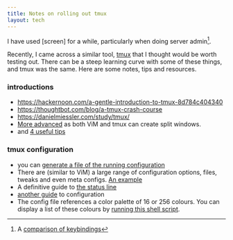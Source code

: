 ```yaml
---
title: Notes on rolling out tmux
layout: tech
---
```


I have used [screen] for a while, particularly when doing server
admin[^fn-compare].

Recently, I came across a similar tool, [tmux](https://github.com/tmux/tmux/wiki)
that I thought would be worth testing out. There can be a steep learning curve
with some of these things, and tmux was the same. Here are some notes, tips and
resources.

### introductions

* <https://hackernoon.com/a-gentle-introduction-to-tmux-8d784c404340>
* <https://thoughtbot.com/blog/a-tmux-crash-course>
* <https://danielmiessler.com/study/tmux/>
* [More advanced](https://thoughtbot.com/blog/seamlessly-navigate-vim-and-tmux-splits)
  as both ViM and tmux can create split windows.
* and [4 useful tips](https://fedoramagazine.org/4-tips-better-tmux-sessions/)

### tmux configuration

* you can [generate a file of the running
  configuration](https://unix.stackexchange.com/questions/294956/how-do-i-get-a-default-tmux-configuration-file)
* There are (similar to ViM) a large range of configuration options, files,
  tweaks and even meta configs. [An example](https://github.com/gpakosz/.tmux)
* A definitive guide to [the status line](https://hackernoon.com/customizing-tmux-b3d2a5050207)
* [another guide](https://www.hamvocke.com/blog/a-guide-to-customizing-your-tmux-conf/) to configuration
* The config file references a color palette of 16 or 256 colours. You can
  display a list of these colours by [running this shell script](https://superuser.com/questions/285381/how-does-the-tmux-color-palette-work).

[^fn-compare]: A [comparison of keybindings](http://hyperpolyglot.org/multiplexers)
